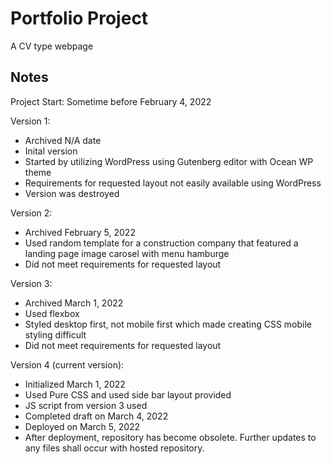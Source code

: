 # Portfolio Project

A CV type webpage 

## Notes ##

Project Start: Sometime before February 4, 2022

Version 1:
* Archived N/A date<br>
* Inital version
* Started by utilizing WordPress using Gutenberg editor with Ocean WP theme
* Requirements for requested layout not easily available using WordPress
* Version was destroyed

Version 2: 
* Archived February 5, 2022<br>
* Used random template for a construction company that featured a landing page image carosel with menu hamburge
* Did not meet requirements for requested layout
 
Version 3:
* Archived March 1, 2022<br>
* Used flexbox
* Styled desktop first, not mobile first which made creating CSS mobile styling difficult
* Did not meet requirements for requested layout


Version 4 (current version):
* Initialized March 1, 2022<br>
* Used Pure CSS and used side bar layout provided<br>
* JS script from version 3 used
* Completed draft on March 4, 2022<br>
* Deployed on March 5, 2022<br>
* After deployment, repository has become obsolete.  Further updates to any files shall occur with hosted repository.
